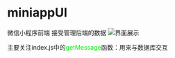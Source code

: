# miniappUI
微信小程序前端
接受管理后端的数据
![界面展示](https://s1.ax1x.com/2020/03/23/8Hr5M8.png)

主要关注index.js中的<font color=‘red’>getMessage</font>函数：用来与数据库交互
